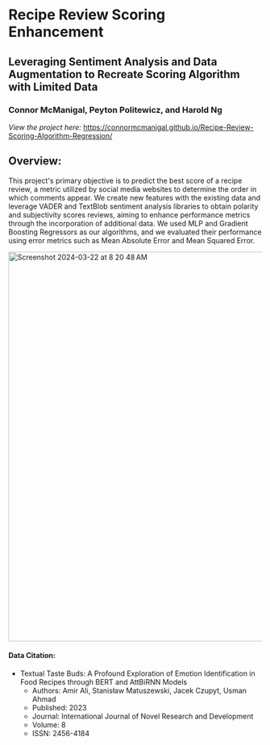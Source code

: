 # Recipe Review Scoring Enhancement
## Leveraging Sentiment Analysis and Data Augmentation to Recreate Scoring Algorithm with Limited Data
### Connor McManigal, Peyton Politewicz, and Harold Ng

*View the project here:* https://connormcmanigal.github.io/Recipe-Review-Scoring-Algorithm-Regression/

## Overview:

This project's primary objective is to predict the best score of a recipe review, a metric utilized by social media websites to determine the order in which comments appear. We create new features with the existing data and leverage VADER and TextBlob sentiment analysis libraries to obtain polarity and subjectivity scores reviews, aiming to enhance performance metrics through the incorporation of additional data. We used MLP and Gradient Boosting Regressors as our algorithms, and we evaluated their performance using error metrics such as Mean Absolute Error and Mean Squared Error.

<img width="774" alt="Screenshot 2024-03-22 at 8 20 48 AM" src="https://github.com/connormcmanigal/Recipe_Review_ML/assets/99215808/e04f4aa0-1fc0-4423-8f4c-0c263fddc29a">


#### Data Citation:

- Textual Taste Buds: A Profound Exploration of Emotion Identification in Food Recipes through BERT and AttBiRNN Models
  - Authors: Amir Ali, Stanisław Matuszewski, Jacek Czupyt, Usman Ahmad
  - Published: 2023
  - Journal: International Journal of Novel Research and Development
  - Volume: 8
  - ISSN: 2456-4184

